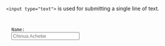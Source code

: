 `<input type="text">` is used for submitting a single line of text.

<codeblock language="html" type="lesson">
<code>
<form>
  <label>Name:</label>
  <input type="text" placeholder="Chinua Achebe">
</form>
</code>
</codeblock>